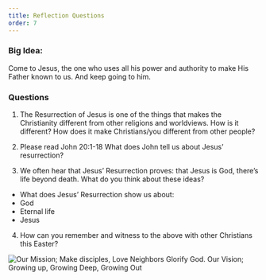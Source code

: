 ```yaml
---
title: Reflection Questions
order: 7
---
```


### Big Idea: 
Come to Jesus, the one who uses all his power and authority to make His Father known to us. And keep going to him.  

### Questions
1. The Resurrection of Jesus is one of the things that makes the Christianity different from other religions and worldviews. How is it different? How does it make Christians/you different from other people? 

2. Please read John 20:1-18 
What does John tell us about Jesus’ resurrection?

3. We often hear that Jesus’ Resurrection proves: that Jesus is God, there’s life beyond death. What do you think about these
 ideas?
 
  - What does Jesus’ Resurrection show us about:
   - God
   - Eternal life
   - Jesus 

4. How can you remember and witness to the above with other Christians this Easter?  




 



![Our Mission; Make disciples, Love Neighbors Glorify God. Our Vision; Growing up, Growing Deep, Growing Out](https://raw.githubusercontent.com/stgeorgeshurstville/bulletin/main/images/upload.JPG)

